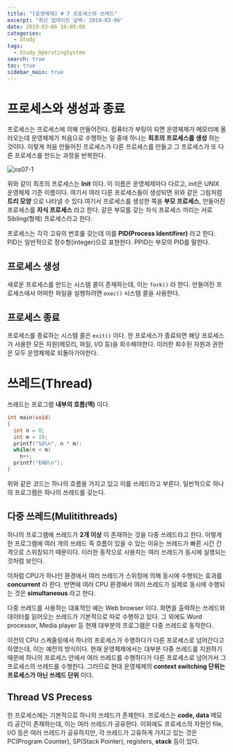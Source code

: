 ```yaml
---
title: "[운영체제] # 7 프로세스와 쓰레드"
excerpt: "최신 업데이트 날짜: 2019-03-06"
date: 2019-03-06 18:09:00
categories:
  - Study
tags:
  - Study_OperatingSystem
search: true
toc: true
sidebar_main: true
---
```


# 프로세스와 생성과 종료
프로세스는 프로세스에 의해 만들어진다. 컴퓨터가 부팅이 되면 운영체제가 메모리에 올라오는데 운영체제가 처음으로 수행하는 일 중에 하나는 **최초의 프로세스를 생성** 하는 것이다. 이렇게 처음 만들어진 프로세스가 다른 프로세스를 만들고 그 프로세스가 또 다른 프로세스를 만드는 과정을 반복한다.

![os07-1](https://user-images.githubusercontent.com/34755287/53879677-5f302f00-4052-11e9-89ea-72135b020d12.png)

위와 같이 최초의 프로세스는 **Init** 이다. 이 이름은 운영체제마다 다르고, init은 UNIX 운영체제 기준 이름이다. 여기서 여러 다른 프로세스들이 생성되면 위와 같은 그림처럼 **트리 모양** 으로 나타낼 수 있다.여기서 프로세스를 생성한 쪽을 **부모 프로세스**, 만들어진 프로세스를 **자식 프로세스** 라고 한다. 같은 부모를 갖는 자식 프로세스 끼리는 서로 Sibling(형제) 프로세스라고 한다.

프로세스는 각각 고유의 번호를 갖는데 이를 **PID(Process Identifirer)** 라고 한다. PID는 일반적으로 정수형(integer)으로 표현한다. PPID는 부모의 PID를 말한다.

## 프로세스 생성
새로운 프로세스를 만드는 시스템 콜이 존재하는데, 이는 ```fork()``` 라 한다. 만들어진 프로세스에서 어떠한 파일을 실행하려면 ```exec()``` 시스템 콜을 사용한다.

## 프로세스 종료
프로세스를 종료하는 시스템 콜은 ```exit()``` 이다. 한 프로세스가 종료되면 해당 프로세스가 사용한 모든 자원(메모리, 파일, I/O 등)을 회수해야한다. 이러한 회수된 자원과 권한은 모두 운영체제로 되돌아가야한다.


# 쓰레드(Thread)
쓰레드는 프로그램 **내부의 흐름(맥)** 이다.

```cpp
int main(void)
{
  int n = 0;
  int m = 10;
  printf("%d\n", n * m);
  while(n < m)
    n++;
  printf("END\n");
}
```

위와 같은 코드는 하나의 흐름을 가지고 있고 이를 쓰레드라고 부른다. 일반적으로 하나의 프로그램은 하나의 쓰레드를 갖는다.

## 다중 쓰레드(Mulitithreads)
하나의 프로그램에 쓰레드가 **2개 이상** 이 존재하는 것을 다중 쓰레드라고 한다. 이렇게 한 프로그램에 여러 개의 쓰레드 즉 흐름이 있을 수 있는 이유는 쓰레드가 빠른 시간 간격으로 스위칭되기 때문이다. 이러한 동작으로 사용자는 여러 쓰레드가 동시에 실행되는 것처럼 보인다.

이처럼 CPU가 하나인 환경에서 여러 쓰레드가 스위칭에 의해 동시에 수행되는 효과를 **concurrent** 라 한다. 반면에 여러 CPU 환경에서 여러 쓰레드가 실제로 동시에 수행되는 것은 **simultaneous** 라고 한다.

다중 쓰레드를 사용하는 대표적인 예는 Web browser 이다. 화면을 출력하는 쓰레드와 데이터를 읽어오는 쓰레드가 기본적으로 따로 수행하고 있다. 그 외에도 Word processor, Media player 등 현재 대부분의 프로그램은 다중 쓰레드로 동작한다.

이전의 CPU 스케줄링에서 하나의 프로세스가 수행하다가 다른 프로세스로 넘어간다고 하였는데, 이는 예전의 방식이다. 현재 운영체제에서는 대부분 다중 쓰레드를 지원하기 때문에 하나의 프로세스 안에서 여러 쓰레드를 수행하다가 다른 프로세스로 넘어가서 그 프로세스의 쓰레드를 수행한다. 그러므로 현대 운영체제의 **context switching 단위는 프로세스가 아닌 쓰레드 단위** 이다.

## Thread VS Precess
한 프로세스에는 기본적으로 하나의 쓰레드가 존재한다. 프로세스는 **code, data** 메모리 공간이 존재하는데, 이는 여러 쓰레드가 공유한다. 이외에도 프로세스의 자원인 file, I/O 등은 여러 쓰레드가 공유하지만, 각 쓰레드가 고유하게 가지고 있는 것은 PC(Program Counter), SP(Stack Pointer), registers, **stack** 등이 있다.
